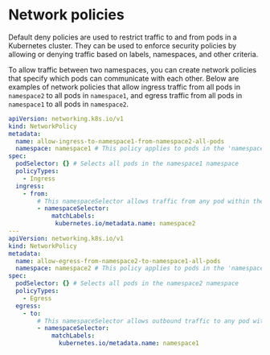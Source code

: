 # Network policies

Default deny policies are used to restrict traffic to and from pods in a Kubernetes cluster. They can be used to enforce security policies by allowing or denying traffic based on labels, namespaces, and other criteria.

To allow traffic between two namespaces, you can create network policies that specify which pods can communicate with each other. Below are examples of network policies that allow ingress traffic from all pods in `namespace2` to all pods in `namespace1`, and egress traffic from all pods in `namespace1` to all pods in `namespace2`.

```yaml
apiVersion: networking.k8s.io/v1
kind: NetworkPolicy
metadata:
  name: allow-ingress-to-namespace1-from-namespace2-all-pods
  namespace: namespace1 # This policy applies to pods in the 'namespace1' namespace
spec:
  podSelector: {} # Selects all pods in the namespace1 namespace
  policyTypes:
    - Ingress
  ingress:
    - from:
        # This namespaceSelector allows traffic from any pod within the 'namespace2' namespace.
        - namespaceSelector:
            matchLabels:
             kubernetes.io/metadata.name: namespace2
---
apiVersion: networking.k8s.io/v1
kind: NetworkPolicy
metadata:
  name: allow-egress-from-namespace2-to-namespace1-all-pods
  namespace: namespace2 # This policy applies to pods in the 'namespace2' namespace
spec:
  podSelector: {} # Selects all pods in the namespace2 namespace
  policyTypes:
    - Egress
  egress:
    - to:
        # This namespaceSelector allows outbound traffic to any pod within the 'namespace1' namespace.
        - namespaceSelector:
            matchLabels:
              kubernetes.io/metadata.name: namespace1
```
